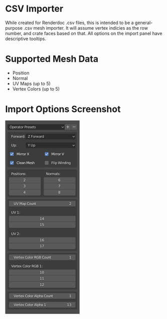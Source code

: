 # CSV Importer

While created for Renderdoc .csv files, this is intended to be a general-purpose .csv mesh importer. It will assume vertex indicies as the row number, and crate faces based on that. All options on the import panel have descriptive tooltips.

# Supported Mesh Data

* Position
* Normal
* UV Maps (up to 5)
* Vertex Colors (up to 5)

# Import Options Screenshot

![Import Options](images/preview.png)